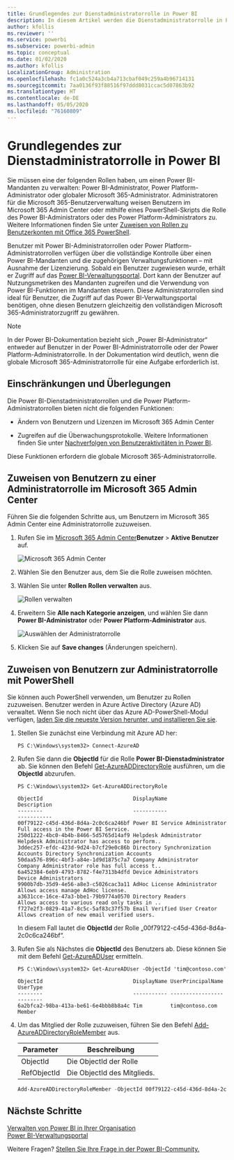 ```yaml
---
title: Grundlegendes zur Dienstadministratorrolle in Power BI
description: In diesem Artikel werden die Dienstadministratorrolle in Power BI sowie spezifische Rollen beschrieben, die Administratorrechte bereitstellen.
author: kfollis
ms.reviewer: ''
ms.service: powerbi
ms.subservice: powerbi-admin
ms.topic: conceptual
ms.date: 01/02/2020
ms.author: kfollis
LocalizationGroup: Administration
ms.openlocfilehash: fc1a0c524a3cb4a713cbaf049c259a4b96714131
ms.sourcegitcommit: 7aa0136f93f88516f97ddd8031ccac5d07863b92
ms.translationtype: HT
ms.contentlocale: de-DE
ms.lasthandoff: 05/05/2020
ms.locfileid: "76160809"
---
```

# <a name="understanding-power-bi-service-administrator-roles"></a>Grundlegendes zur Dienstadministratorrolle in Power BI

Sie müssen eine der folgenden Rollen haben, um einen Power BI-Mandanten zu verwalten: Power BI-Administrator, Power Platform-Administrator oder globaler Microsoft 365-Administrator. Administratoren für die Microsoft 365-Benutzerverwaltung weisen Benutzern im Microsoft 365 Admin Center oder mithilfe eines PowerShell-Skripts die Rolle des Power BI-Administrators oder des Power Platform-Administrators zu. Weitere Informationen finden Sie unter [Zuweisen von Rollen zu Benutzerkonten mit Office 365 PowerShell](/office365/enterprise/powershell/assign-roles-to-user-accounts-with-office-365-powershell).

Benutzer mit Power BI-Administratorrollen oder Power Platform-Administratorrollen verfügen über die vollständige Kontrolle über einen Power BI-Mandanten und die zugehörigen Verwaltungsfunktionen – mit Ausnahme der Lizenzierung. Sobald ein Benutzer zugewiesen wurde, erhält er Zugriff auf das [Power BI-Verwaltungsportal](service-admin-portal.md). Dort kann der Benutzer auf Nutzungsmetriken des Mandanten zugreifen und die Verwendung von Power BI-Funktionen im Mandanten steuern. Diese Administratorrollen sind ideal für Benutzer, die Zugriff auf das Power BI-Verwaltungsportal benötigen, ohne diesen Benutzern gleichzeitig den vollständigen Microsoft 365-Administratorzugriff zu gewähren.

> [!NOTE]
> In der Power BI-Dokumentation bezieht sich „Power BI-Administrator“ entweder auf Benutzer in der Power BI-Administratorrolle oder der Power Platform-Administratorrolle. In der Dokumentation wird deutlich, wenn die globale Microsoft 365-Administratorrolle für eine Aufgabe erforderlich ist.

## <a name="limitations-and-considerations"></a>Einschränkungen und Überlegungen

Die Power BI-Dienstadministratorrollen und die Power Platform-Administratorrollen bieten nicht die folgenden Funktionen:

* Ändern von Benutzern und Lizenzen im Microsoft 365 Admin Center

* Zugreifen auf die Überwachungsprotokolle. Weitere Informationen finden Sie unter [Nachverfolgen von Benutzeraktivitäten in Power BI](service-admin-auditing.md).

Diese Funktionen erfordern die globale Microsoft 365-Administratorrolle.

## <a name="assign-users-to-an-admin-role-in-the-microsoft-365-admin-center"></a>Zuweisen von Benutzern zu einer Administratorrolle im Microsoft 365 Admin Center

Führen Sie die folgenden Schritte aus, um Benutzern im Microsoft 365 Admin Center eine Administratorrolle zuzuweisen.

1. Rufen Sie im [Microsoft 365 Admin Center](https://portal.office.com/adminportal/home#/homepage)**Benutzer** > **Aktive Benutzer** auf.

    ![Microsoft 365 Admin Center](media/service-admin-role/powerbi-admin-users.png)

1. Wählen Sie den Benutzer aus, dem Sie die Rolle zuweisen möchten.

1. Wählen Sie unter **Rollen** **Rollen verwalten** aus.

    ![Rollen verwalten](media/service-admin-role/powerbi-admin-edit-roles.png)

1. Erweitern Sie **Alle nach Kategorie anzeigen**, und wählen Sie dann **Power BI-Administrator** oder **Power Platform-Administrator** aus.

    ![Auswählen der Administratorrolle](media/service-admin-role/powerbi-admin-role.png)

1. Klicken Sie auf **Save changes** (Änderungen speichern).

## <a name="assign-users-to-the-admin-role-with-powershell"></a>Zuweisen von Benutzern zur Administratorrolle mit PowerShell

Sie können auch PowerShell verwenden, um Benutzer zu Rollen zuzuweisen. Benutzer werden in Azure Active Directory (Azure AD) verwaltet. Wenn Sie noch nicht über das Azure AD-PowerShell-Modul verfügen, [laden Sie die neueste Version herunter, und installieren Sie sie](https://www.powershellgallery.com/packages/AzureAD/).

1. Stellen Sie zunächst eine Verbindung mit Azure AD her:
   ```
   PS C:\Windows\system32> Connect-AzureAD
   ```

1. Rufen Sie dann die **ObjectId** für die Rolle **Power BI-Dienstadministrator** ab. Sie können den Befehl [Get-AzureADDirectoryRole](/powershell/module/azuread/get-azureaddirectoryrole) ausführen, um die **ObjectId** abzurufen.

    ```
    PS C:\Windows\system32> Get-AzureADDirectoryRole

    ObjectId                             DisplayName                        Description
    --------                             -----------                        -----------
    00f79122-c45d-436d-8d4a-2c0c6ca246bf Power BI Service Administrator     Full access in the Power BI Service.
    250d1222-4bc0-4b4b-8466-5d5765d14af9 Helpdesk Administrator             Helpdesk Administrator has access to perform..
    3ddec257-efdc-423d-9d24-b7cf29e0c86b Directory Synchronization Accounts Directory Synchronization Accounts
    50daa576-896c-4bf3-a84e-1d9d1875c7a7 Company Administrator              Company Administrator role has full access t..
    6a452384-6eb9-4793-8782-f4e7313b4dfd Device Administrators              Device Administrators
    9900b7db-35d9-4e56-a8e3-c5026cac3a11 AdHoc License Administrator        Allows access manage AdHoc license.
    a3631cce-16ce-47a3-bbe1-79b9774a0570 Directory Readers                  Allows access to various read only tasks in ..
    f727e2f3-0829-41a7-8c5c-5af83c37f57b Email Verified User Creator        Allows creation of new email verified users.
    ```

    In diesem Fall lautet die **ObjectId** der Rolle „00f79122-c45d-436d-8d4a-2c0c6ca246bf“.

1. Rufen Sie als Nächstes die **ObjectId** des Benutzers ab. Diese können Sie mit dem Befehl [Get-AzureADUser](/powershell/module/azuread/get-azureaduser) ermitteln.

    ```
    PS C:\Windows\system32> Get-AzureADUser -ObjectId 'tim@contoso.com'

    ObjectId                             DisplayName UserPrincipalName      UserType
    --------                             ----------- -----------------      --------
    6a2bfca2-98ba-413a-be61-6e4bbb8b8a4c Tim         tim@contoso.com        Member
    ```

1. Um das Mitglied der Rolle zuzuweisen, führen Sie den Befehl [Add-AzureADDirectoryRoleMember](/powershell/module/azuread/add-azureaddirectoryrolemember) aus.

    | Parameter | Beschreibung |
    | --- | --- |
    | ObjectId |Die ObjectId der Rolle |
    | RefObjectId |Die ObjectId des Mitglieds. |

    ```powershell
    Add-AzureADDirectoryRoleMember -ObjectId 00f79122-c45d-436d-8d4a-2c0c6ca246bf -RefObjectId 6a2bfca2-98ba-413a-be61-6e4bbb8b8a4c
    ```

## <a name="next-steps"></a>Nächste Schritte

[Verwalten von Power BI in Ihrer Organisation](service-admin-administering-power-bi-in-your-organization.md)  
[Power BI-Verwaltungsportal](service-admin-portal.md)  

Weitere Fragen? [Stellen Sie Ihre Frage in der Power BI-Community.](https://community.powerbi.com/)